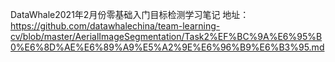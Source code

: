 DataWhale2021年2月份零基础入门目标检测学习笔记
地址：https://github.com/datawhalechina/team-learning-cv/blob/master/AerialImageSegmentation/Task2%EF%BC%9A%E6%95%B0%E6%8D%AE%E6%89%A9%E5%A2%9E%E6%96%B9%E6%B3%95.md
